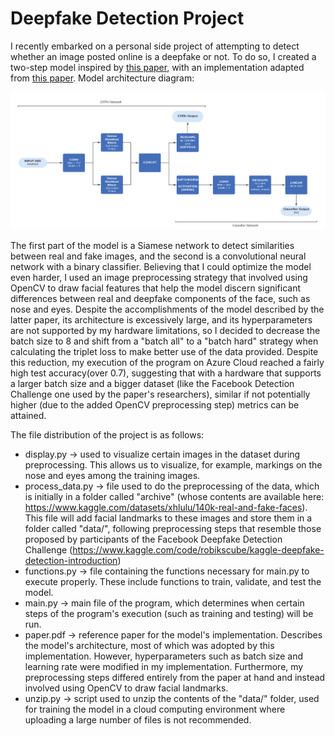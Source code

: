 # Deepfake Detection Project
I recently embarked on a personal side project of attempting to detect whether an image posted online is a deepfake or not. To do so, I created a two-step model inspired by [this paper](https://www.semanticscholar.org/paper/Deep-Fake-Image-Detection-Based-on-Pairwise-Hsu-Zhuang/5598872d32fd15e367584eb99c07ae79f794243e), with an implementation adapted from [this paper](https://cs230.stanford.edu/projects_spring_2020/reports/38857501.pdf). 
Model architecture diagram:

![image description](Diagram.png)

The first part of the model is a Siamese network to detect similarities between real and fake images, and the second is a convolutional neural network with a binary classifier. Believing that I could optimize the model even harder, I used an image preprocessing strategy that involved using OpenCV to draw facial features that help the model discern significant differences between real and deepfake components of the face, such as nose and eyes. Despite the accomplishments of the model described by the latter paper, its architecture is excessively large, and its hyperparameters are not supported by my hardware limitations, so I decided to decrease the batch size to 8 and shift from a "batch all" to a "batch hard" strategy when calculating the triplet loss to make better use of the data provided. Despite this reduction, my execution of the program on Azure Cloud reached a fairly high test accuracy(over 0.7), suggesting that with a hardware that supports a larger batch size and a bigger dataset (like the Facebook Detection Challenge one used by the paper's researchers), similar if not potentially higher (due to the added OpenCV preprocessing step) metrics can be attained. 

The file distribution of the project is as follows:
* display.py &rarr; used to visualize certain images in the dataset during preprocessing. This allows us to visualize, for example, markings on the nose and eyes among the training images.
* process_data.py &rarr; file used to do the preprocessing of the data, which is initially in a folder called "archive" (whose contents are available here: https://www.kaggle.com/datasets/xhlulu/140k-real-and-fake-faces). This file will add facial landmarks to these images and store them in a folder called "data/", following preprocessing steps that resemble those proposed by participants of the Facebook Deepfake Detection Challenge (https://www.kaggle.com/code/robikscube/kaggle-deepfake-detection-introduction)
* functions.py &rarr; file containing the functions necessary for main.py to execute properly. These include functions to train, validate, and test the model.
* main.py &rarr; main file of the program, which determines when certain steps of the program's execution (such as training and testing) will be run.
* paper.pdf &rarr; reference paper for the model's implementation. Describes the model's architecture, most of which was adopted by this implementation. However, hyperparameters such as batch size and learning rate were modified in my implementation. Furthermore, my preprocessing steps differed entirely from the paper at hand and instead involved using OpenCV to draw facial landmarks. 
* unzip.py &rarr; script used to unzip the contents of the "data/" folder, used for training the model in a cloud computing environment where uploading a large number of files is not recommended.